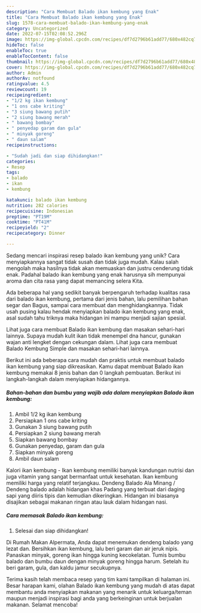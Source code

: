 ```yaml
---
description: "Cara Membuat Balado ikan kembung yang Enak"
title: "Cara Membuat Balado ikan kembung yang Enak"
slug: 1578-cara-membuat-balado-ikan-kembung-yang-enak
category: Uncategorized
date: 2022-07-15T02:08:52.296Z
image: https://img-global.cpcdn.com/recipes/df7d2796b61add77/680x482cq70/balado-ikan-kembung-foto-resep-utama.jpg
hideToc: false
enableToc: true
enableTocContent: false
thumbnail: https://img-global.cpcdn.com/recipes/df7d2796b61add77/680x482cq70/balado-ikan-kembung-foto-resep-utama.jpg
cover: https://img-global.cpcdn.com/recipes/df7d2796b61add77/680x482cq70/balado-ikan-kembung-foto-resep-utama.jpg
author: Admin
authorAv: notfound
ratingvalue: 4.5
reviewcount: 19
recipeingredient:
- "1/2 kg ikan kembung"
- "1 ons cabe kriting"
- "3 siung bawang putih"
- "2 siung bawang merah"
- " bawang bombay"
- " penyedap garam dan gula"
- " minyak goreng"
- " daun salam"
recipeinstructions:

- "Sudah jadi dan siap dihidangkan!"
categories:
- Resep
tags:
- balado
- ikan
- kembung

katakunci: balado ikan kembung 
nutrition: 282 calories
recipecuisine: Indonesian
preptime: "PT19M"
cooktime: "PT41M"
recipeyield: "2"
recipecategory: Dinner

---
```





Sedang mencari inspirasi resep balado ikan kembung yang unik? Cara menyiapkannya sangat tidak susah dan tidak juga mudah. Kalau salah mengolah maka hasilnya tidak akan memuaskan dan justru cenderung tidak enak. Padahal balado ikan kembung yang enak harusnya sih mempunyai aroma dan cita rasa yang dapat memancing selera Kita.





Ada beberapa hal yang sedikit banyak berpengaruh terhadap kualitas rasa dari balado ikan kembung, pertama dari jenis bahan, lalu pemilihan bahan segar dan Bagus, sampai cara membuat dan menghidangkannya. Tidak usah pusing kalau hendak menyiapkan balado ikan kembung yang enak,      asal sudah tahu triknya maka hidangan ini mampu menjadi sajian spesial.














Lihat juga cara membuat Balado ikan kembung dan masakan sehari-hari lainnya. Supaya mudah kulit ikan tidak menempel dna hancur, gunakan wajan anti lengket dengan cekungan dalam. Lihat juga cara membuat Balado Kembung Simple dan masakan sehari-hari lainnya.






Berikut ini ada beberapa cara mudah dan praktis untuk membuat balado ikan kembung yang siap dikreasikan. Kamu dapat membuat Balado ikan kembung memakai 8 jenis bahan dan 0 langkah pembuatan. Berikut ini langkah-langkah dalam menyiapkan hidangannya.

<!--inarticleads1-->

##### Bahan-bahan dan bumbu yang wajib ada dalam menyiapkan Balado ikan kembung:

1. Ambil 1/2 kg ikan kembung
1. Persiapkan 1 ons cabe kriting
1. Gunakan 3 siung bawang putih
1. Persiapkan 2 siung bawang merah
1. Siapkan  bawang bombay
1. Gunakan  penyedap, garam dan gula
1. Siapkan  minyak goreng
1. Ambil  daun salam


Kalori ikan kembung - Ikan kembung memiliki banyak kandungan nutrisi dan juga vitamin yang sangat bermanfaat untuk kesehatan. Ikan kembung memiliki harga yang relatif terjangkau. Dendeng Balado Ala Minang / Dendeng balado adalah hidangan khas Padang yang terbuat dari daging sapi yang diiris tipis dan kemudian dikeringkan. Hidangan ini biasanya disajikan sebagai makanan ringan atau lauk dalam hidangan nasi. 

<!--inarticleads2-->

##### Cara memasak Balado ikan kembung:


1. Selesai dan siap dihidangkan!

Di Rumah Makan Alpermata, Anda dapat menemukan dendeng balado yang lezat dan. Bersihkan ikan kembung, lalu beri garam dan air jeruk nipis. Panaskan minyak, goreng ikan hingga kuning kecokelatan. Tumis bumbu balado dan bumbu daun dengan minyak goreng hingga harum. Setelah itu beri garam, gula, dan kaldu jamur secukupnya. 

Terima kasih telah membaca resep yang tim kami tampilkan di halaman ini. Besar harapan kami, olahan Balado ikan kembung yang mudah di atas dapat membantu anda menyiapkan makanan yang menarik untuk keluarga/teman maupun menjadi inspirasi bagi anda yang berkeinginan untuk berjualan makanan. Selamat mencoba!
